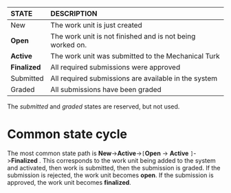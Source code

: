 | **STATE** | **DESCRIPTION** |
|:----------|:----------------|
| New  | The work unit is just created |
| **Open** | The work unit is not finished and is not being worked on. |
| **Active** | The work unit was submitted to the Mechanical Turk |
| **Finalized** | All required submissions were approved  |
| Submitted | All required submissions are available in the system |
| Graded | All submissions have been graded |

The _submitted_ and _graded_ states are reserved, but not used.

# Common state cycle #

The most common state path is **New**->**Active**->`[`**Open** -> **Active** `]`->**Finalized** . This corresponds to the work unit being added to the system and activated, then work is submitted, then the submission is graded. If the submission is rejected, the work unit becomes **open**. If the submission is approved, the work unit becomes **finalized**.
